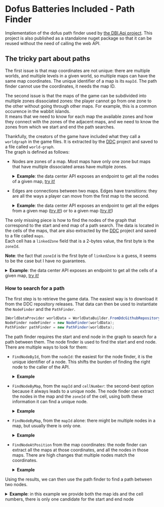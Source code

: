 ﻿# Dofus Batteries Included - Path Finder

Implementation of the dofus path finder used by [the DBI.Api project](https://github.com/Dofus-Batteries-Included/DBI.Api).
This project is also published as a standalone nuget package so that it can be reused without the need of calling the web API.

## The tricky part about paths

The first issue is that map coordinates are not unique: there are multiple worlds, and multiple levels in a given world, so multiple maps can have the same map coordinates.
The unique identifier of a map is its `mapId`.
The path finder cannot use the coordinates, it needs the map ID.

The second issue is that the maps of the game can be subdivided into multiple zones dissociated zones: the player cannot go from one zone to the other without going through other maps.
For example, this is a common occurence in the wabbit islands. \
It means that we need to know for each map the available zones and how they connect with the zones of the adjacent maps, and we need to know the zones from which we start and end the path searches.

Thankfully, the creators of the game have included what they call a `worldgraph` in the game files. It is extracted by the [DDC](https://github.com/Dofus-Batteries-Included/DDC) project and saved to a file called `world-graph`.\
The graph is defined as follows:
- Nodes are zones of a map. Most maps have only one zone but maps that have multiple dissociated areas have multiple zones.
  <details>
    <summary>
      <b>Example</b>: the data center API exposes an endpoint to get all the nodes of a given map, <a href="https://api.dofusbatteriesincluded.fr/swagger/index.html?urls.primaryName=data-center#/World%20-%20Maps/Maps_GetNodesInMap">try it!</a>
    </summary>

  __Request__
    ```
    curl -X 'GET' \
      'https://api.dofusbatteriesincluded.fr/data-center/versions/latest/world/maps/106693122/nodes' \
      -H 'accept: application/json'
    ```

  __Response__
    ```json
    [
      {
        "id": 7911,
        "mapId": 106693122,
        "zoneId": 2
      },
      {
        "id": 10115,
        "mapId": 106693122,
        "zoneId": 1
      }
    ]
    ```
  </details>

- Edges are connections between two maps. Edges have transitions: they are all the ways a player can move from the first map to the second.
  <details>
    <summary>
      <b>Example</b>: the data center API exposes an endpoint to get all the edges from a given map (<a href="https://api.dofusbatteriesincluded.fr/swagger/index.html?urls.primaryName=data-center#/World%20-%20Maps/Maps_GetTransitionsFromMap">try it!</a>) or to a given map (<a href="https://api.dofusbatteriesincluded.fr/swagger/index.html?urls.primaryName=data-center#/World%20-%20Maps/Maps_GetTransitionsToMap">try it!</a>)
    </summary>

  __Request__
    ```
    curl -X 'GET' \
    'https://api.dofusbatteriesincluded.fr/data-center/versions/latest/world/maps/99615238/transitions/outgoing' \
    -H 'accept: application/json'
    ```

  __Response__
    ```json
    [
      {
        "$type": "scroll",
        "direction": "west",
        "from": {
          "id": 5239,
          "mapId": 99615238,
          "zoneId": 1
        },
        "to": {
          "id": 5240,
          "mapId": 99614726,
          "zoneId": 1
        }
      },
      {
        "$type": "scroll",
        "direction": "south",
        "from": {
          "id": 5239,
          "mapId": 99615238,
          "zoneId": 1
        },
        "to": {
          "id": 6586,
          "mapId": 99615239,
          "zoneId": 1
        }
      }
    ]
  ```
  </details>

The only missing piece is how to find the nodes of the graph that correspond to the start and end map of a path search.
The data is located in the cells of the maps, that are also extracted by the [DDC](https://github.com/Dofus-Batteries-Included/DDC) project and saved to a file called `maps`. \
Each cell has a `linkedZone` field that is a 2-bytes value, the first byte is the `zoneId`.

__Note__: the fact that `zoneId` is the first byte of `linkedZone` is a guess, it seems to be the case but I have no guarantees.

<details>
    <summary>
      <b>Example</b>: the data center API exposes an endpoint to get all the cells of a given map, <a href="https://api.dofusbatteriesincluded.fr/swagger/index.html?urls.primaryName=data-center#/World%20-%20Maps/Maps_GetMapCells">try it!</a>
    </summary>

__Request__
  ```
  curl -X 'GET' \
    'https://api.dofusbatteriesincluded.fr/data-center/versions/latest/world/maps/106693122/cells' \
    -H 'accept: application/json'
  ```

__Response__
  ```json
  [
    {
      "mapId": 106693122,
      "cellNumber": 0,
      "floor": 0,
      "moveZone": 0,
      "linkedZone": 0,
      "speed": 0,
      "los": true,
      "visible": false,
      "nonWalkableDuringFight": false,
      "nonWalkableDuringRp": false,
      "havenbagCell": false
    },
    ...,
    {
      "mapId": 106693122,
      "cellNumber": 155,
      "floor": 0,
      "moveZone": 0,
      "linkedZone": 32,
      "speed": 0,
      "los": true,
      "visible": false,
      "nonWalkableDuringFight": true,
      "nonWalkableDuringRp": false,
      "havenbagCell": false
    },
    ...,
    {
      "mapId": 106693122,
      "cellNumber": 264,
      "floor": 0,
      "moveZone": 0,
      "linkedZone": 17,
      "speed": 0,
      "los": true,
      "visible": false,
      "nonWalkableDuringFight": false,
      "nonWalkableDuringRp": false,
      "havenbagCell": false
    },
    ...
  ]
  ```
</details>

### How to search for a path

The first step is to retrieve the game data. The easiest way is to download it from the DDC repository releases. That data can then be used to instantiate the `NodeFinder` 
and the `PathFinder`.

```csharp
IWorldDataProvider worldData = WorldDataBuilder.FromDdcGithubRepository().BuildAsync();
NodeFinder nodeFinder = new NodeFinder(worldData);
PathFinder pathFinder = new PathFinder(worldData);
```

The path finder requires the start and end node in the graph to search for a path between them.
The node finder is used to find the start and end node. There are multiple ways to look for them:

- `FindNodeById`, from the `nodeId`: the easiest for the node finder, it is the unique identifier of a node. This shifts the burden of finding the right node to the caller of the API.
  <details>
    <summary>
      <b>Example</b>
    </summary>

  __Code__
  ```csharp
  IEnumerable<RawWorldGraphNode> nodes = nodeFinder.FindNodes(new FindNodesById { NodeId = 7911 });
  ```
  
  __Result__
    ```json
    [
      {
        "id": 7911,
        "mapId": 106693122,
        "zoneId": 2
      }
    ]
    ```
  </details>

- `FindNodeByMap`, from the `mapId` and `cellNumber`: the second-best option because it always leads to a unique node. The node finder can extract the nodes in the map and the `zoneId` of the cell, using both these information it can find a unique node.
  <details>
    <summary>
      <b>Example</b>
    </summary>

  __Code__
  ```csharp
  IEnumerable<RawWorldGraphNode> nodes = nodeFinder.FindNodes(new FindNodesByMap { MapId = 106693122, CellNumber = 425 });
  ```

  __Result__
    ```json
    [
      {
        "id": 10115,
        "mapId": 106693122,
        "zoneId": 1
      }
    ]
    ```
  </details>

- `FindNodeByMap`, from the `mapId` alone: there might be multiple nodes in a map, but usually there is only one.
  <details>
    <summary>
      <b>Example</b>
    </summary>

  __Code__
  ```csharp
  IEnumerable<RawWorldGraphNode> nodes = nodeFinder.FindNodes(new FindNodesByMap { MapId = 106693122 });
  ```

  __Result__
    ```json
    [
      {
        "id": 7911,
        "mapId": 106693122,
        "zoneId": 2
      },
      {
        "id": 10115,
        "mapId": 106693122,
        "zoneId": 1
      }
    ]
    ```
  </details>

- `FindNodeAtPosition` from the map coordinates: the node finder can extract all the maps at those coordinates, and all the nodes in those maps. There are high changes that multiple nodes match the coordinates.
  <details>
    <summary>
      <b>Example</b>
    </summary>

  __Code__
  ```csharp
  IEnumerable<RawWorldGraphNode> nodes = nodeFinder.FindNodes(new FindNodeAtPosition { Position = new Position(26, -9) });
  ```

  __Result__
    ```json
    [
      {
        "id": 10112,
        "mapId": 99615745,
        "zoneId": 1
      },
      {
        "id": 7911,
        "mapId": 106693122,
        "zoneId": 2
      },
      {
        "id": 10115,
        "mapId": 106693122,
        "zoneId": 1
      }
    ]
    ```
  </details>

Using the results, we can then use the path finder to find a path between two nodes.

<details>
  <summary>
  <b>Example</b>: in this example we provide both the map ids and the cell numbers, there is only one candidate for the start and end node
  </summary>

  __Code__
  ```csharp
  RawWorldGraphNode fromNode = nodeFinder.FindNodes(new FindNodesByMap { MapId = 75497730, CellNumber = 425 }).Single();
  RawWorldGraphNode toNode = nodeFinder.FindNodes(new FindNodesByMap { MapId = 75498242, CellNumber = 430 }).Single();
  Path? path = pathFinder.GetShortestPath(fromNode, toNode);
  ```

  __Result__
  ```json
  {
    "from": {
      "mapPosition": {
        "x": -20,
        "y": -5
      },
      "nodeId": 5609,
      "mapId": 75497730,
      "zoneId": 1
    },
    "to": {
      "mapPosition": {
        "x": -20,
        "y": -5
      },
      "nodeId": 1667,
      "mapId": 75498242,
      "zoneId": 1
    },
    "steps": [
      {
        "node": {
          "mapPosition": {
            "x": -20,
            "y": -5
          },
          "nodeId": 5609,
          "mapId": 75497730,
          "zoneId": 1
        },
        "transition": {
          "type": "scroll",
          "direction": "north"
        }
      },
      {
        "node": {
          "mapPosition": {
            "x": -20,
            "y": -6
          },
          "nodeId": 7076,
          "mapId": 75497731,
          "zoneId": 1
        },
        "transition": {
          "type": "scroll",
          "direction": "south"
        }
      },
      {
        "node": {
          "mapPosition": {
            "x": -20,
            "y": -5
          },
          "nodeId": 7095,
          "mapId": 75497730,
          "zoneId": 2
        },
        "transition": {
          "type": "scroll",
          "direction": "east"
        }
      }
    ]
  }
  ```
</details>
